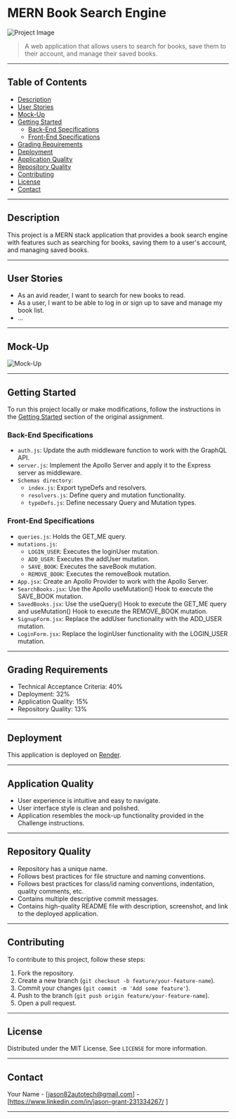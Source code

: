 
# MERN Book Search Engine

![Project Image](url_to_project_image)

> A web application that allows users to search for books, save them to their account, and manage their saved books.

---

## Table of Contents

- [Description](#description)
- [User Stories](#user-stories)
- [Mock-Up](#mock-up)
- [Getting Started](#getting-started)
  - [Back-End Specifications](#back-end-specifications)
  - [Front-End Specifications](#front-end-specifications)
- [Grading Requirements](#grading-requirements)
- [Deployment](#deployment)
- [Application Quality](#application-quality)
- [Repository Quality](#repository-quality)
- [Contributing](#contributing)
- [License](#license)
- [Contact](#contact)

---

## Description

This project is a MERN stack application that provides a book search engine with features such as searching for books, saving them to a user's account, and managing saved books.

---

## User Stories

- As an avid reader, I want to search for new books to read.
- As a user, I want to be able to log in or sign up to save and manage my book list.
- ...

---

## Mock-Up

![Mock-Up](url_to_mock_up_animation)

---

## Getting Started

To run this project locally or make modifications, follow the instructions in the [Getting Started](#getting-started) section of the original assignment.

### Back-End Specifications

- `auth.js`: Update the auth middleware function to work with the GraphQL API.
- `server.js`: Implement the Apollo Server and apply it to the Express server as middleware.
- `Schemas directory`:
  - `index.js`: Export typeDefs and resolvers.
  - `resolvers.js`: Define query and mutation functionality.
  - `typeDefs.js`: Define necessary Query and Mutation types.

### Front-End Specifications

- `queries.js`: Holds the GET_ME query.
- `mutations.js`:
  - `LOGIN_USER`: Executes the loginUser mutation.
  - `ADD_USER`: Executes the addUser mutation.
  - `SAVE_BOOK`: Executes the saveBook mutation.
  - `REMOVE_BOOK`: Executes the removeBook mutation.
- `App.jsx`: Create an Apollo Provider to work with the Apollo Server.
- `SearchBooks.jsx`: Use the Apollo useMutation() Hook to execute the SAVE_BOOK mutation.
- `SavedBooks.jsx`: Use the useQuery() Hook to execute the GET_ME query and useMutation() Hook to execute the REMOVE_BOOK mutation.
- `SignupForm.jsx`: Replace the addUser functionality with the ADD_USER mutation.
- `LoginForm.jsx`: Replace the loginUser functionality with the LOGIN_USER mutation.

---

## Grading Requirements

- Technical Acceptance Criteria: 40%
- Deployment: 32%
- Application Quality: 15%
- Repository Quality: 13%

---

## Deployment

This application is deployed on [Render](url_to_live_application).

---

## Application Quality

- User experience is intuitive and easy to navigate.
- User interface style is clean and polished.
- Application resembles the mock-up functionality provided in the Challenge instructions.

---

## Repository Quality

- Repository has a unique name.
- Follows best practices for file structure and naming conventions.
- Follows best practices for class/id naming conventions, indentation, quality comments, etc.
- Contains multiple descriptive commit messages.
- Contains high-quality README file with description, screenshot, and link to the deployed application.

---

## Contributing

To contribute to this project, follow these steps:

1. Fork the repository.
2. Create a new branch (`git checkout -b feature/your-feature-name`).
3. Commit your changes (`git commit -m 'Add some feature'`).
4. Push to the branch (`git push origin feature/your-feature-name`).
5. Open a pull request.

---

## License

Distributed under the MIT License. See `LICENSE` for more information.

---

## Contact

Your Name - [jason82autotech@gmail.com] - [https://www.linkedin.com/in/jason-grant-231334267/
]

---
